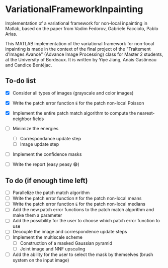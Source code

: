 # VariationalFrameworkInpainting
Implementation of a variational framework for non-local inpainting in Matlab, based on the paper from Vadim Fedorov, Gabriele Facciolo, Pablo Arias.

This MATLAB implementation of the variational framework for non-local inpainting is made in the context of the final project of the "Traitement d'Images Avancé" (Advance Image Processing) class for Master 2 students, at the University of Bordeaux. It is written by Yiye Jiang, Anais Gastineau and Candice Bentéjac.

## To-do list
- [x] Consider all types of images (grayscale and color images)
- [x] Write the patch error function `E` for the patch non-local Poisson
- [x] Implement the entire patch match algorithm to compute the nearest-neighbor fields
- [ ] Minimize the energies
    - [ ] Correspondance update step
    - [ ] Image update step
- [ ] Implement the confidence masks
- [ ] Write the report (easy peasy :grin:)


## To do (if enough time left)
- [ ] Parallelize the patch match algorithm
- [ ] Write the patch error function `E` for the patch non-local means
- [ ] Write the patch error function `E` for the patch non-local medians
- [ ] Add the new patch error functions to the patch match algorithm and make them a parameter
- [ ] Add the possibility for the user to choose which patch error function to use
- [ ] Decouple the image and correspondence update steps
- [ ] Implement the multiscale scheme
    - [ ] Construction of a masked Gaussian pyramid
    - [ ] Joint image and NNF upscaling
- [ ] Add the ability for the user to select the mask by themselves (brush system on the input image)
